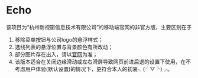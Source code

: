 # Echo
该项目为“杭州新视窗信息技术有限公司”的移动端官网的非官方版，主要区别在于  
1. 移除菜单按钮与公司logo的悬浮样式；  
2. 选线列表的悬浮位置与背景颜色有所改动；  
3. 部分图片存在出入，请以[官网](http://wei.new-see.com)为准；  
4. 该版本适合在关闭边缘滑动或左右滑屏导致网页前进后退的设置下使用，在不考虑用户体验(默认设置)的情况下，更符合本人的初衷╮(╯▽╰)╭。
